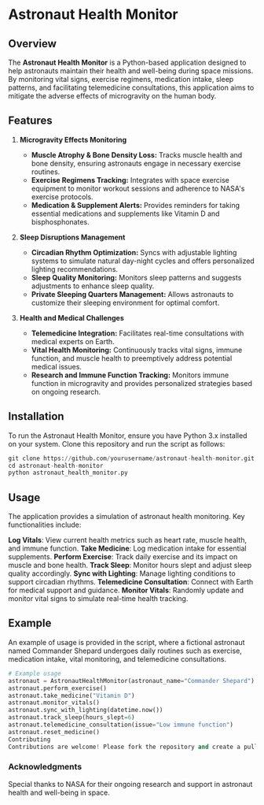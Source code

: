 # Astronaut Health Monitor

## Overview

The **Astronaut Health Monitor** is a Python-based application designed to help astronauts maintain their health and well-being during space missions. By monitoring vital signs, exercise regimens, medication intake, sleep patterns, and facilitating telemedicine consultations, this application aims to mitigate the adverse effects of microgravity on the human body.

## Features

1. **Microgravity Effects Monitoring**
   - **Muscle Atrophy & Bone Density Loss:** Tracks muscle health and bone density, ensuring astronauts engage in necessary exercise routines.
   - **Exercise Regimens Tracking:** Integrates with space exercise equipment to monitor workout sessions and adherence to NASA's exercise protocols.
   - **Medication & Supplement Alerts:** Provides reminders for taking essential medications and supplements like Vitamin D and bisphosphonates.

2. **Sleep Disruptions Management**
   - **Circadian Rhythm Optimization:** Syncs with adjustable lighting systems to simulate natural day-night cycles and offers personalized lighting recommendations.
   - **Sleep Quality Monitoring:** Monitors sleep patterns and suggests adjustments to enhance sleep quality.
   - **Private Sleeping Quarters Management:** Allows astronauts to customize their sleeping environment for optimal comfort.

3. **Health and Medical Challenges**
   - **Telemedicine Integration:** Facilitates real-time consultations with medical experts on Earth.
   - **Vital Health Monitoring:** Continuously tracks vital signs, immune function, and muscle health to preemptively address potential medical issues.
   - **Research and Immune Function Tracking:** Monitors immune function in microgravity and provides personalized strategies based on ongoing research.

## Installation

To run the Astronaut Health Monitor, ensure you have Python 3.x installed on your system. Clone this repository and run the script as follows:

```python
git clone https://github.com/yourusername/astronaut-health-monitor.git
cd astronaut-health-monitor
python astronaut_health_monitor.py
```

## Usage
The application provides a simulation of astronaut health monitoring. Key functionalities include:

**Log Vitals**: View current health metrics such as heart rate, muscle health, and immune function.
**Take Medicine**: Log medication intake for essential supplements.
**Perform Exercise**: Track daily exercise and its impact on muscle and bone health.
**Track Sleep**: Monitor hours slept and adjust sleep quality accordingly.
**Sync with Lighting**: Manage lighting conditions to support circadian rhythms.
**Telemedicine Consultation**: Connect with Earth for medical support and guidance.
**Monitor Vitals**: Randomly update and monitor vital signs to simulate real-time health tracking.

## Example
An example of usage is provided in the script, where a fictional astronaut named Commander Shepard undergoes daily routines such as exercise, medication intake, vital monitoring, and telemedicine consultations.

```python
# Example usage
astronaut = AstronautHealthMonitor(astronaut_name="Commander Shepard")
astronaut.perform_exercise()
astronaut.take_medicine("Vitamin D")
astronaut.monitor_vitals()
astronaut.sync_with_lighting(datetime.now())
astronaut.track_sleep(hours_slept=6)
astronaut.telemedicine_consultation(issue="Low immune function")
astronaut.reset_medicine()
Contributing
Contributions are welcome! Please fork the repository and create a pull request for any enhancements or bug fixes.
```

### Acknowledgments
Special thanks to NASA for their ongoing research and support in astronaut health and well-being in space.
